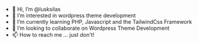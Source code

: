 - 👋 Hi, I’m @lusksilas
- 👀 I’m interested in wordpress theme development
- 🌱 I’m currently learning PHP, Javascript and the TailwindCss Framework
- 💞️ I’m looking to collaborate on Wordpress Theme Development
- 📫 How to reach me ... just don't!
